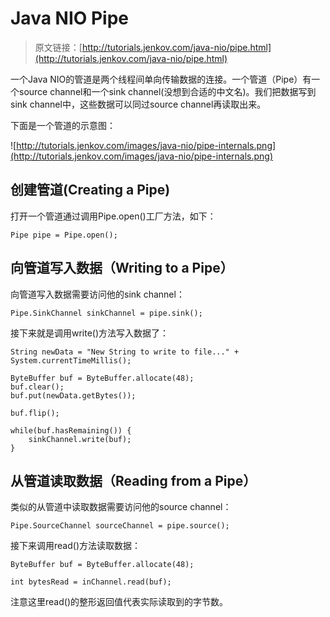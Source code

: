 # Java NIO Pipe
> 原文链接：[http://tutorials.jenkov.com/java-nio/pipe.html](http://tutorials.jenkov.com/java-nio/pipe.html)

<!-- toc -->

一个Java NIO的管道是两个线程间单向传输数据的连接。一个管道（Pipe）有一个source channel和一个sink channel(没想到合适的中文名)。我们把数据写到sink channel中，这些数据可以同过source channel再读取出来。

下面是一个管道的示意图：

![http://tutorials.jenkov.com/images/java-nio/pipe-internals.png](http://tutorials.jenkov.com/images/java-nio/pipe-internals.png)

## 创建管道(Creating a Pipe)
打开一个管道通过调用Pipe.open()工厂方法，如下：
```
Pipe pipe = Pipe.open();
```

## 向管道写入数据（Writing to a Pipe）
向管道写入数据需要访问他的sink channel：
```
Pipe.SinkChannel sinkChannel = pipe.sink();
```
接下来就是调用write()方法写入数据了：
```
String newData = "New String to write to file..." + System.currentTimeMillis();

ByteBuffer buf = ByteBuffer.allocate(48);
buf.clear();
buf.put(newData.getBytes());

buf.flip();

while(buf.hasRemaining()) {
    sinkChannel.write(buf);
}
```

## 从管道读取数据（Reading from a Pipe）
类似的从管道中读取数据需要访问他的source channel：
```
Pipe.SourceChannel sourceChannel = pipe.source();
```
接下来调用read()方法读取数据：
```
ByteBuffer buf = ByteBuffer.allocate(48);

int bytesRead = inChannel.read(buf);
```
注意这里read()的整形返回值代表实际读取到的字节数。


